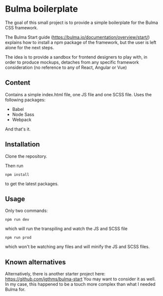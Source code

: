# Bulma boilerplate

The goal of this small project is to provide a simple boilerplate for the Bulma CSS framework.

The Bulma Start guide (https://bulma.io/documentation/overview/start/) explains how to install a npm package of the framework, but the user is left alone for the next steps.

The idea is to provide a sandbox for frontend designers to play with, in order to produce mockups, detaches from any specific framework consideration (no reference to any of React, Angular or Vue)

## Content

Contains a simple index.html file, one JS file and one SCSS file.
Uses the following packages:

* Babel
* Node Sass
* Webpack

And that's it.

## Installation

Clone the repository.

Then run
```
npm install
```

to get the latest packages.

## Usage

Only two commands:

```
npm run dev
```
which will run the transpiling and watch the JS and SCSS file

```
npm run prod
```
which won't be watching any files and will minify the JS and SCSS files.


## Known alternatives

Alternatively, there is another starter project here: https://github.com/jgthms/bulma-start
You may want to consider it as well. In my case, this happened to be a touch more complex than what I needed Bulma for.

